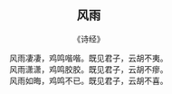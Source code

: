 
## <Center>风雨
<Center>《诗经》
<Center>  

风雨凄凄，鸡鸣喈喈。既见君子，云胡不夷。  
风雨潇潇，鸡鸣胶胶。既见君子，云胡不瘳。  
风雨如晦，鸡鸣不已。既见君子，云胡不喜。